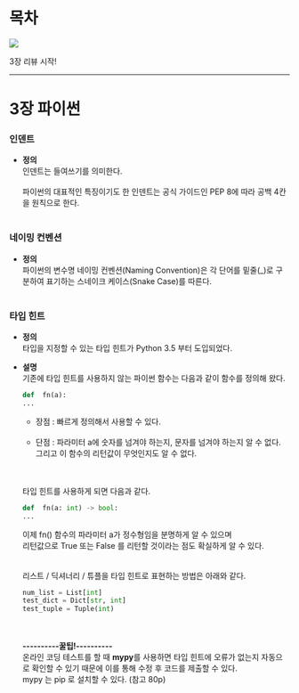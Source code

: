 # 목차


<img src="https://user-images.githubusercontent.com/55045377/114988963-e73fbe80-9ed1-11eb-8410-1b83e64182ac.jpg">

3장 리뷰 시작!

---

# 3장 파이썬
### 인덴트
* **정의**<br>
인덴트는 들여쓰기를 의미한다.<br><br>
파이썬의 대표적인 특징이기도 한 인덴트는 공식 가이드인 PEP 8에 따라 공백 4칸을 원칙으로 한다.
<br><br>

### 네이밍 컨벤션
* **정의**<br>
파이썬의 변수명 네이밍 컨벤션(Naming Convention)은 각 단어를 밑줄(_)로 구분하여 표기하는 스네이크 케이스(Snake Case)를 따른다.
<br><br>

### 타입 힌트
* **정의**<br>
타입을 지정할 수 있는 타입 힌트가 Python 3.5 부터 도입되었다.

* **설명**<br>
기존에 타입 힌트를 사용하지 않는 파이썬 함수는 다음과 같이 함수를 정의해 왔다.<br>
  ```python
  def  fn(a):
  ...
  ```
  + 장점 : 빠르게 정의해서 사용할 수 있다.<br><br>
  + 단점 : 파라미터 a에 숫자를 넘겨야 하는지, 문자를 넘겨야 하는지 알 수 없다. <br>
  그리고 이 함수의 리턴값이 무엇인지도 알 수 없다.
  
  <br><br>
  타입 힌트를 사용하게 되면 다음과 같다.
  ```python
  def  fn(a: int) -> bool:
  ...
  ```
  이제 fn() 함수의 파라미터 a가 정수형임을 분명하게 알 수 있으며<br>
  리턴값으로 True 또는 False 를 리턴할 것이라는 점도 확실하게 알 수 있다.
  <br><br><br>
  리스트 / 딕셔너리 / 튜플을 타입 힌트로 표현하는 방법은 아래와 같다.
  ```python
  num_list = List[int]
  test_dict = Dict[str, int]
  test_tuple = Tuple(int)
  ```
  <br><br>
  **----------꿀팁!----------**<br>
  온라인 코딩 테스트를 할 때 **mypy**를 사용하면 타입 힌트에 오류가 없는지 자동으로 확인할 수 있기 때문에 이를 통해 수정 후 코드를 제출할 수 있다.<br>
  mypy 는 pip 로 설치할 수 있다. (참고 80p)



























